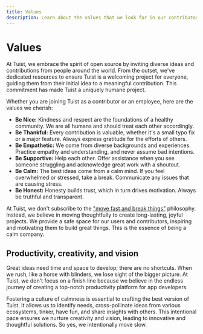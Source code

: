 ```yaml
---
title: Values
description: Learn about the values that we look for in our contributors and employees.
---
```


# Values

At Tuist, we embrace the spirit of open source by inviting diverse ideas and contributions from people around the world. From the outset, we've dedicated resources to ensure Tuist is a welcoming project for everyone, guiding them from their initial idea to a meaningful contribution. This commitment has made Tuist a uniquely humane project.

Whether you are joining Tuist as a contributor or an employee, here are the values we cherish:

- **Be Nice:** Kindness and respect are the foundations of a healthy community. We are all humans and should treat each other accordingly.
- **Be Thankful:** Every contribution is valuable, whether it's a small typo fix or a major feature. Always express gratitude for the efforts of others.
- **Be Empathetic:** We come from diverse backgrounds and experiences. Practice empathy and understanding, and never assume bad intentions.
- **Be Supportive:** Help each other. Offer assistance when you see someone struggling and acknowledge great work with a shoutout.
- **Be Calm:** The best ideas come from a calm mind. If you feel overwhelmed or stressed, take a break. Communicate any issues that are causing stress.
- **Be Honest:** Honesty builds trust, which in turn drives motivation. Always be truthful and transparent.

At Tuist, we don't subscribe to the ["move fast and break things"](https://en.wikipedia.org/wiki/Move_fast_and_break_things) philosophy. Instead, we believe in moving thoughtfully to create long-lasting, joyful projects. We provide a safe space for our users and contributors, inspiring and motivating them to build great things. This is the essence of being a calm company.

## Productivity, creativity, and vision

Great ideas need time and space to develop; there are no shortcuts. When we rush, like a horse with blinders, we lose sight of the bigger picture. At Tuist, we don't focus on a finish line because we believe in the endless journey of creating a top-notch productivity platform for app developers.

Fostering a culture of calmness is essential to crafting the best version of Tuist. It allows us to identify needs, cross-pollinate ideas from various ecosystems, tinker, have fun, and share insights with others. This intentional pace ensures we nurture creativity and vision, leading to innovative and thoughtful solutions. So yes, we intentionally move slow.